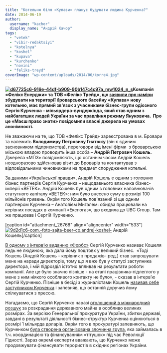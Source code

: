 ```yaml
---
title: "Котельню біля «Купави» планує будувати людина Курченка?"
date: 2014-06-19
author: 
  username: "kachor"
  display_name: "Андрій Качор"
tags: 
  - "vetek"
  - "vibir-redaktsiyi"
  - "kotelnya"
  - "koshel"
  - "kupava"
  - "kurchenko"
  - "novini"
  - "feliks-treyd"
coverImage: "wp-content/uploads/2014/06/korre4.jpg"
---
```


**[![d67725c6-916e-44df-b909-90b147c4c97a_mw1024_n_s](https://mpz.brovary.org/wp-content/uploads/2014/06/d67725c6-916e-44df-b909-90b147c4c97a_mw1024_n_s.jpg)](https://mpz.brovary.org/wp-content/uploads/2014/06/d67725c6-916e-44df-b909-90b147c4c97a_mw1024_n_s.jpg)Компанія «Фелікс Енерджи» та ТОВ «Фелікс Трейд», що [заявили про наміри](https://mpz.brovary.org/kupavu-ta-brovarsku-rayonnu-likarnyu-hochut-opalyuvati-drovami/) збудувати на території броварського басейну «Купава» нову котельню, має прямий зв'язок з учасниками бізнес-групи одіозного Сергія Курченка – мільярдера-вундеркінда, який став одним з найбагатших людей України за час правління режиму Януковича.  Про це «Маєш право знати» повідомили власні джерела на умовах анонімності.**

Не зважаючи на те, що ТОВ «Фелікс Трейд» зареєстрована в м. Бровари та належить **Володимиру Петровичу Гнатюку** (він є єдиним засновником підприємства), переговори від імені фірми  з броварською міською владою проводить інша особа – **Андрій Петрович Кошель.** Джерела «МПЗ» повідомляють, що останнім часом Андрій Кошель неодноразово здійснював візит до Броварів та контактував з відповідальними чиновниками на предмет спорудження котельні.

[За даними «Української правди»](https://www.pravda.com.ua/articles/2013/03/12/6985342/), Андрій Кошель є одним з головних бізнес партнерів Сергія Курченка – нещодавнього власника бізнес-імперії «ВЕТЕК». Андрій Кошель був одним з головних наповнювачів статутного капіталу «ВЕТЕК»: ним було внесено суму в розмірі 100 мільйонів гривень. Окрім того Кошель пов'язаний зі ще одним партнером Курченка – Анатолієм Мигалем: обидва працювали на керівних посадах в компанії «Експогаз», що входила до UBC Group. Там же працював і Сергій Курченко.

\[caption id="attachment\_26768" align="aligncenter" width="533"\][![9d2d1c6-com.-foto-sajta-beer-co.andrej-koshel-](https://mpz.brovary.org/wp-content/uploads/2014/06/9d2d1c6-com.-foto-sajta-beer-co.andrej-koshel-.jpg)](https://mpz.brovary.org/wp-content/uploads/2014/06/9d2d1c6-com.-foto-sajta-beer-co.andrej-koshel-.jpg) Андрій Кошель\[/caption\]

[В одному з інтерв’ю виданню «Форбс»](https://tyzhden.ua/News/83360) Сергій Курченко називає Кошеля ледь не людиною, яка дала йому поштовх у великий бізнес.  «Тоді Кошель (Андрій Кошель – керівник з продажів- ред.) став запрошувати мене на наради директорів, тому що я вже був у статусі заступника директора, і мій підрозділ істотно впливав на результати роботи компанії. Але це було значно пізніше - на етапі працівника-підлеглого у мене з ним ніякого особливого контакту не було», - сказав в інтерв’ю Сергій Курченко. Пізніше в бесіді з журналістами Кошель [називав себе заступником Курченка](https://forbes.ua/magazine/forbes/1357212-zakadrovaya-politika) і запевняв, що останній доручив йому спілкуватися з пресою.

Нагадаємо, що Сергій Курченко наразі [оголошений в міжнародний розшук](https://news.liga.net/ua/news/politics/1471554-kurchenko_ogolosheniy_u_m_zhnarodniy_rozshuk_genprokuratura.htm) за розкрадання державного майна в особливо великих розмірах. За версією Генеральної прокуратури України, збитки державі, завдані в результаті діяльності бізнес-структур Курченка оцінюються в розмірі 1 мільярда доларів. Окрім того в прокуратурі запевняють, що Курченком [була створена організована злочинна група](https://tsn.ua/politika/zlochinna-organizaciya-kurchenka-finansuvala-titushok-gpu-341558.html), яка займалась в т.ч. координацією та фінансуванням «тітушок» під час Революції Гідності. Зараз окремі експерти вважають, що Курченко може продовжувати фінансувати терористів в східних регіонах України.
